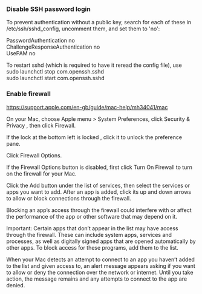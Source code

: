 ### Disable SSH password login
To prevent authentication without a public key, search for each of these in /etc/ssh/sshd_config, uncomment them, and set them to 'no':

PasswordAuthentication no  
ChallengeResponseAuthentication no  
UsePAM no  

To restart sshd (which is required to have it reread the config file), use  
sudo launchctl stop com.openssh.sshd  
sudo launchctl start com.openssh.sshd  

### Enable firewall
https://support.apple.com/en-gb/guide/mac-help/mh34041/mac  
 
On your Mac, choose Apple menu  > System Preferences, click Security & Privacy , then click Firewall.

If the lock at the bottom left is locked , click it to unlock the preference pane.

Click Firewall Options.

If the Firewall Options button is disabled, first click Turn On Firewall to turn on the firewall for your Mac.

Click the Add button  under the list of services, then select the services or apps you want to add. After an app is added, click its up and down arrows  to allow or block connections through the firewall.

Blocking an app’s access through the firewall could interfere with or affect the performance of the app or other software that may depend on it.

Important: Certain apps that don’t appear in the list may have access through the firewall. These can include system apps, services and processes, as well as digitally signed apps that are opened automatically by other apps. To block access for these programs, add them to the list.

When your Mac detects an attempt to connect to an app you haven’t added to the list and given access to, an alert message appears asking if you want to allow or deny the connection over the network or internet. Until you take action, the message remains and any attempts to connect to the app are denied.
